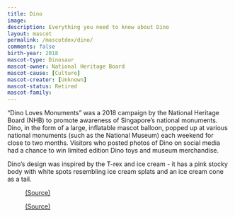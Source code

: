 ```yaml
---
title: Dino
image: 
description: Everything you need to know about Dino
layout: mascot
permalink: /mascotdex/dino/
comments: false
birth-year: 2018
mascot-type: Dinosaur
mascot-owner: National Heritage Board
mascot-cause: [Culture]
mascot-creator: [Unknown]
mascot-status: Retired
mascot-family:
---
```


“Dino Loves Monuments” was a 2018 campaign by the National Heritage Board (NHB) to promote awareness of Singapore’s national monuments. Dino, in the form of a large, inflatable mascot balloon, popped up at various national monuments (such as the National Museum) each weekend for close to two months. Visitors  who posted photos of Dino on social media had a chance to win limited edition Dino toys and museum merchandise. 

Dino’s design was inspired by the T-rex and ice cream - it has a pink stocky body with white spots resembling ice cream splats and an ice cream cone as a tail.

<figure>
<img src="https://i.imgur.com/MuA0Red.jpg" alt="">
<figcaption><a href="https://www.flickr.com/photos/25802865@N08/40736355932" target="_blank">(Source)</a></figcaption>
</figure>

<figure>
<img src="https://i.imgur.com/qmJp3tb.jpg" alt="">
<figcaption><a href="https://www.facebook.com/NationalHeritageBoardSG/posts/pfbid02unmwps5uknk4yhog3uoimRCk3jpE2XzjQu9geQfKJA69BeWAuq4x1phZNdDcQmTol?ref=embed_post" target="_blank">(Source)</a></figcaption>
</figure>
